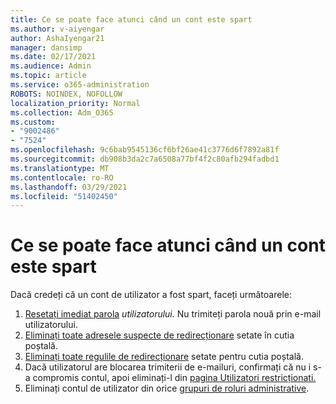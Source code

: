 ```yaml
---
title: Ce se poate face atunci când un cont este spart
ms.author: v-aiyengar
author: AshaIyengar21
manager: dansimp
ms.date: 02/17/2021
ms.audience: Admin
ms.topic: article
ms.service: o365-administration
ROBOTS: NOINDEX, NOFOLLOW
localization_priority: Normal
ms.collection: Adm_O365
ms.custom:
- "9002486"
- "7524"
ms.openlocfilehash: 9c6bab9545136cf6bf26ae41c3776d6f7892a81f
ms.sourcegitcommit: db908b3da2c7a6508a77bf4f2c80afb294fadbd1
ms.translationtype: MT
ms.contentlocale: ro-RO
ms.lasthandoff: 03/29/2021
ms.locfileid: "51402450"
---
```

# <a name="what-to-do-when-an-account-is-hacked"></a>Ce se poate face atunci când un cont este spart

Dacă credeți că un cont de utilizator a fost spart, faceți următoarele:

1. [Resetați imediat parola](https://go.microsoft.com/fwlink/?linkid=2103704) *utilizatorului.* Nu trimiteți parola nouă prin e-mail utilizatorului.
1. [Eliminați toate adresele suspecte de redirecționare](https://go.microsoft.com/fwlink/?linkid=2103705) setate în cutia poștală.
1. [Eliminați toate regulile de redirecționare](https://go.microsoft.com/fwlink/?linkid=2103706) setate pentru cutia poștală.
1. Dacă utilizatorul are blocarea trimiterii de e-mailuri, confirmați că nu i s-a compromis contul, apoi eliminați-l din [pagina Utilizatori restricționati.](https://go.microsoft.com/fwlink/?linkid=2103706)
1. Eliminați contul de utilizator din orice [grupuri de roluri administrative](https://go.microsoft.com/fwlink/?linkid=2092294).